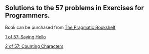 
## Solutions to the 57 problems in Exercises for Programmers.

Book can be purchased from [The Pragmatic Bookshelf](https://pragprog.com/book/bhwb/exercises-for-programmers)

[1 of 57: Saying Hello](https://github.com/cjbrambo/exercises_for_programmers/tree/master/saying_hello)

[2 of 57: Counting Characters](https://github.com/cjbrambo/exercises_for_programmers/tree/master/counting_characters)
